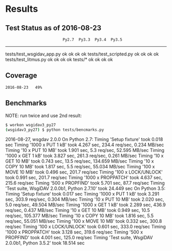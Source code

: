 # Results

## Test Status as of 2016-08-23

                             Py2.7  Py3.3  Py3.4  Py3.5
---------------------------------------------------------
tests/test_wsgidav_app.py    ok     ok     ok     ok
tests/test_scripted.py       ok     ok     ok     ok
tests/test_litmus.py         ok     ok     ok     ok
tests/*                      ok     ok     ok     ok


## Coverage
    2016-08-23   49%

## Benchmarks

NOTE: run twice and use 2nd result:
```sh
$ workon wsgidav3_py27
(wsgidav3_py27) $ python tests/bencmarks.py
```

2016-08-27, wsgdav 2.0.0
	On Python 2.7:
		Timing 'Setup fixture'      took  0.018 sec
		Timing '1000 x PUT 1 kB'    took  4.267 sec,  234.4 req/sec,   0.234 MB/sec
		Timing '10 x PUT 10 MB'     took  1.901 sec,    5.3 req/sec,  52.595 MB/sec
		Timing '1000 x GET 1 kB'    took  3.827 sec,  261.3 req/sec,   0.261 MB/sec
		Timing '10 x GET 10 MB'     took  0.743 sec,   13.5 req/sec, 134.659 MB/sec
		Timing '10 x COPY 10 MB'    took  1.817 sec,    5.5 req/sec,  55.034 MB/sec
		Timing '100 x MOVE 10 MB'   took  0.496 sec,  201.7 req/sec
		Timing '100 x LOCK/UNLOCK'  took  0.991 sec,  201.7 req/sec
		Timing '1000 x PROPPATCH'   took  4.637 sec,  215.6 req/sec
		Timing '500 x PROPFIND'     took  5.701 sec,   87.7 req/sec
		Timing 'Test suite, WsgiDAV 2.0.0b1, Python 2.7.10' took 24.449 sec
	On Python 3.5:
		Timing 'Setup fixture'      took  0.017 sec
		Timing '1000 x PUT 1 kB'    took  3.291 sec,  303.9 req/sec,   0.304 MB/sec
		Timing '10 x PUT 10 MB'     took  2.020 sec,    5.0 req/sec,  49.504 MB/sec
		Timing '1000 x GET 1 kB'    took  2.289 sec,  436.9 req/sec,   0.437 MB/sec
		Timing '10 x GET 10 MB'     took  0.949 sec,   10.5 req/sec, 105.377 MB/sec
		Timing '10 x COPY 10 MB'    took  1.816 sec,    5.5 req/sec,  55.051 MB/sec
		Timing '100 x MOVE 10 MB'   took  0.332 sec,  300.8 req/sec
		Timing '100 x LOCK/UNLOCK'  took  0.601 sec,  333.0 req/sec
		Timing '1000 x PROPPATCH'   took  3.128 sec,  319.6 req/sec
		Timing '500 x PROPFIND'     took  4.001 sec,  125.0 req/sec
		Timing 'Test suite, WsgiDAV 2.0.0b1, Python 3.5.2' took 18.514 sec
